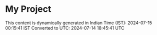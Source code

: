 # My Project

This content is dynamically generated in Indian Time (IST): 2024-07-15 00:15:41 IST
Converted to UTC: 2024-07-14 18:45:41 UTC

